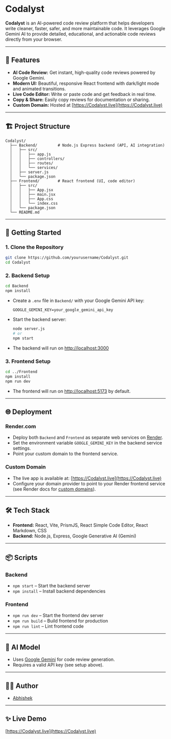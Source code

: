 # Codalyst

**Codalyst** is an AI-powered code review platform that helps developers write cleaner, faster, safer, and more maintainable code. It leverages Google Gemini AI to provide detailed, educational, and actionable code reviews directly from your browser.

---

## 🌟 Features

- **AI Code Review:** Get instant, high-quality code reviews powered by Google Gemini.
- **Modern UI:** Beautiful, responsive React frontend with dark/light mode and animated transitions.
- **Live Code Editor:** Write or paste code and get feedback in real time.
- **Copy & Share:** Easily copy reviews for documentation or sharing.
- **Custom Domain:** Hosted at [https://Codalyst.live](https://Codalyst.live)

---

## 🏗️ Project Structure

```
Codalyst/
  ├── Backend/         # Node.js Express backend (API, AI integration)
  │   ├── src/
  │   │   ├── app.js
  │   │   ├── controllers/
  │   │   ├── routes/
  │   │   └── services/
  │   ├── server.js
  │   └── package.json
  ├── Frontend/        # React frontend (UI, code editor)
  │   ├── src/
  │   │   ├── App.jsx
  │   │   ├── main.jsx
  │   │   ├── App.css
  │   │   └── index.css
  │   └── package.json
  └── README.md
```

---

## 🚀 Getting Started

### 1. **Clone the Repository**

```bash
git clone https://github.com/yourusername/Codalyst.git
cd Codalyst
```

### 2. **Backend Setup**

```bash
cd Backend
npm install
```

- Create a `.env` file in `Backend/` with your Google Gemini API key:
  ```env
  GOOGLE_GEMINI_KEY=your_google_gemini_api_key
  ```
- Start the backend server:
  ```bash
  node server.js
  # or
  npm start
  ```
- The backend will run on [http://localhost:3000](http://localhost:3000)

### 3. **Frontend Setup**

```bash
cd ../Frontend
npm install
npm run dev
```

- The frontend will run on [http://localhost:5173](http://localhost:5173) by default.

---

## 🌐 Deployment

### **Render.com**

- Deploy both `Backend` and `Frontend` as separate web services on [Render](https://render.com/).
- Set the environment variable `GOOGLE_GEMINI_KEY` in the backend service settings.
- Point your custom domain to the frontend service.

### **Custom Domain**

- The live app is available at: [https://Codalyst.live](https://Codalyst.live)
- Configure your domain provider to point to your Render frontend service (see Render docs for [custom domains](https://render.com/docs/custom-domains)).

---

## 🛠️ Tech Stack

- **Frontend:** React, Vite, PrismJS, React Simple Code Editor, React Markdown, CSS
- **Backend:** Node.js, Express, Google Generative AI (Gemini)

---

## 📦 Scripts

### Backend

- `npm start` – Start the backend server
- `npm install` – Install backend dependencies

### Frontend

- `npm run dev` – Start the frontend dev server
- `npm run build` – Build frontend for production
- `npm run lint` – Lint frontend code

---

## 🤖 AI Model

- Uses [Google Gemini](https://ai.google.dev/) for code review generation.
- Requires a valid API key (see setup above).

---

## 🙋‍♂️ Author

- [Abhishek](https://github.com/Abhish3k-Yadav)

---

## ✨ Live Demo

[https://Codalyst.live](https://Codalyst.live)
